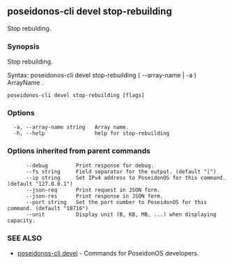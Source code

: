 ## poseidonos-cli devel stop-rebuilding

Stop rebulding.

### Synopsis


Stop rebuilding.

Syntax:
	poseidonos-cli devel stop-rebuilding ( --array-name | -a ) ArrayName .
          

```
poseidonos-cli devel stop-rebuilding [flags]
```

### Options

```
  -a, --array-name string   Array name.
  -h, --help                help for stop-rebuilding
```

### Options inherited from parent commands

```
      --debug         Print response for debug.
      --fs string     Field separator for the output. (default "|")
      --ip string     Set IPv4 address to PoseidonOS for this command. (default "127.0.0.1")
      --json-req      Print request in JSON form.
      --json-res      Print response in JSON form.
      --port string   Set the port number to PoseidonOS for this command. (default "18716")
      --unit          Display unit (B, KB, MB, ...) when displaying capacity.
```

### SEE ALSO

* [poseidonos-cli devel](poseidonos-cli_devel.md)	 - Commands for PoseidonOS developers.

